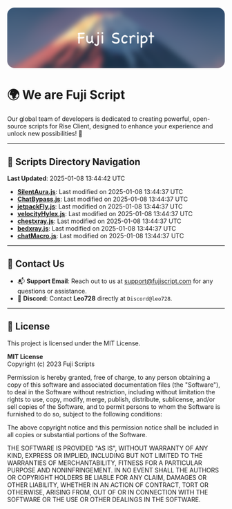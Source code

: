 ![Banner](.github/b.webp)

# 🌍 **We are Fuji Script**

Our global team of developers is dedicated to creating powerful, open-source scripts for Rise Client, designed to enhance your experience and unlock new possibilities! 🌟

---
<!-- SCRIPTS_NAVIGATION_START -->
## 📂 **Scripts Directory Navigation**

**Last Updated**: 2025-01-08 13:44:42 UTC

- **[SilentAura.js](scripts/SilentAura.js)**: Last modified on 2025-01-08 13:44:37 UTC
- **[ChatBypass.js](scripts/ChatBypass.js)**: Last modified on 2025-01-08 13:44:37 UTC
- **[jetpackFly.js](scripts/jetpackFly.js)**: Last modified on 2025-01-08 13:44:37 UTC
- **[velocityHylex.js](scripts/velocityHylex.js)**: Last modified on 2025-01-08 13:44:37 UTC
- **[chestxray.js](scripts/chestxray.js)**: Last modified on 2025-01-08 13:44:37 UTC
- **[bedxray.js](scripts/bedxray.js)**: Last modified on 2025-01-08 13:44:37 UTC
- **[chatMacro.js](scripts/chatMacro.js)**: Last modified on 2025-01-08 13:44:37 UTC

<!-- SCRIPTS_NAVIGATION_END -->

---

## 💬 **Contact Us**  
- 📬 **Support Email**: Reach out to us at [support@fujiscript.com](mailto:support@fujiscript.com) for any questions or assistance.  
- 💬 **Discord**: Contact **Leo728** directly at `Discord@leo728`.

---

## 📜 **License**

This project is licensed under the MIT License.  

**MIT License**  
Copyright (c) 2023 Fuji Scripts  

Permission is hereby granted, free of charge, to any person obtaining a copy of this software and associated documentation files (the "Software"), to deal in the Software without restriction, including without limitation the rights to use, copy, modify, merge, publish, distribute, sublicense, and/or sell copies of the Software, and to permit persons to whom the Software is furnished to do so, subject to the following conditions:  

The above copyright notice and this permission notice shall be included in all copies or substantial portions of the Software.  

THE SOFTWARE IS PROVIDED "AS IS", WITHOUT WARRANTY OF ANY KIND, EXPRESS OR IMPLIED, INCLUDING BUT NOT LIMITED TO THE WARRANTIES OF MERCHANTABILITY, FITNESS FOR A PARTICULAR PURPOSE AND NONINFRINGEMENT. IN NO EVENT SHALL THE AUTHORS OR COPYRIGHT HOLDERS BE LIABLE FOR ANY CLAIM, DAMAGES OR OTHER LIABILITY, WHETHER IN AN ACTION OF CONTRACT, TORT OR OTHERWISE, ARISING FROM, OUT OF OR IN CONNECTION WITH THE SOFTWARE OR THE USE OR OTHER DEALINGS IN THE SOFTWARE.  
